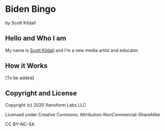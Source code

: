 Biden Bingo
==================================


by Scott Kildall


## Hello and Who I am
My name is [Scott Kildall](www.kildall.com) and I'm a new media artist and educator. 



## How it Works
[To be added]



## Copyright and License

Copyright (c) 2020 Xenoform Labs LLC

Licensed under Creative Commons: Attribution-NonCommercial-ShareAlike

CC BY-NC-SA